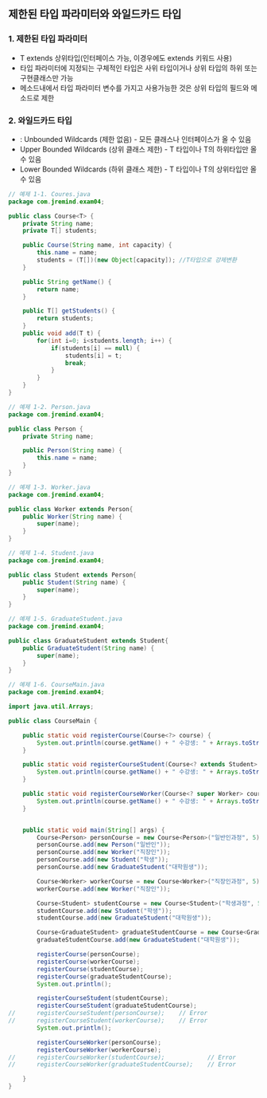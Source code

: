 ## 제한된 타입 파라미터와 와일드카드 타입

### 1. 제한된 타입 파라미터

- T extends 상위타입(인터페이스 가능, 이경우에도 extends 키워드 사용)
- 타입 파라미터에 지정되는 구체적인 타입은 사위 타입이거나 상위 타입의 하위 또는 구현클래스만 가능
- 메소드내에서 타입 파라미터 변수를 가지고 사용가능한 것은 상위 타입의 필드와 메소드로 제한

### 2. 와일드카드 타입

- <?> : Unbounded Wildcards (제한 없음)
  - 모든 클래스나 인터페이스가 올 수 있음

- <? extends T> Upper Bounded Wildcards (상위 클래스 제한)
  - T 타입이나 T의 하위타입만 올 수 있음

- <? super T> Lower Bounded Wildcards (하위 클래스 제한)
  - T 타입이나 T의 상위타입만 올 수 있음

```java
// 예제 1-1. Coures.java
package com.jremind.exam04;

public class Course<T> {
	private String name;
	private T[] students;

	public Course(String name, int capacity) {
		this.name = name;
		students = (T[])(new Object[capacity]); //T타입으로 강제변환
	}

	public String getName() {
		return name;
	}

	public T[] getStudents() {
		return students;
	}
	public void add(T t) {
		for(int i=0; i<students.length; i++) {
			if(students[i] == null) {
				students[i] = t;
				break;
			}
		}
	}
}
```

```java
// 예제 1-2. Person.java
package com.jremind.exam04;

public class Person {
	private String name;

	public Person(String name) {
		this.name = name;
	}
}
```

```java
// 예제 1-3. Worker.java
package com.jremind.exam04;

public class Worker extends Person{
	public Worker(String name) {
		super(name);
	}
}
```

```java
// 예제 1-4. Student.java
package com.jremind.exam04;

public class Student extends Person{
	public Student(String name) {
		super(name);
	}
}
```

```java
// 예제 1-5. GraduateStudent.java
package com.jremind.exam04;

public class GraduateStudent extends Student{
	public GraduateStudent(String name) {
		super(name);
	}
}
```

```java
// 예제 1-6. CourseMain.java
package com.jremind.exam04;

import java.util.Arrays;

public class CourseMain {

	public static void registerCourse(Course<?> course) {
		System.out.println(course.getName() + " 수강생: " + Arrays.toString(course.getStudents()));
	}

	public static void registerCourseStudent(Course<? extends Student> course) {
		System.out.println(course.getName() + " 수강생: " + Arrays.toString(course.getStudents()));
	}

	public static void registerCourseWorker(Course<? super Worker> course) {
		System.out.println(course.getName() + " 수강생: " + Arrays.toString(course.getStudents()));
	}


	public static void main(String[] args) {
		Course<Person> personCourse = new Course<Person>("일반인과정", 5);
		personCourse.add(new Person("일반인"));
		personCourse.add(new Worker("직장인"));
		personCourse.add(new Student("학생"));
		personCourse.add(new GraduateStudent("대학원생"));

		Course<Worker> workerCourse = new Course<Worker>("직장인과정", 5);
		workerCourse.add(new Worker("직장인"));

		Course<Student> studentCourse = new Course<Student>("학생과정", 5);
		studentCourse.add(new Student("학생"));
		studentCourse.add(new GraduateStudent("대학원생"));

		Course<GraduateStudent> graduateStudentCourse = new Course<GraduateStudent>("대학원과정", 5);
		graduateStudentCourse.add(new GraduateStudent("대학원생"));

		registerCourse(personCourse);
		registerCourse(workerCourse);
		registerCourse(studentCourse);
		registerCourse(graduateStudentCourse);
		System.out.println();

		registerCourseStudent(studentCourse);
		registerCourseStudent(graduateStudentCourse);
//		registerCourseStudent(personCourse);	// Error
//		registerCourseStudent(workerCourse);	// Error
		System.out.println();

		registerCourseWorker(personCourse);
		registerCourseWorker(workerCourse);
//		registerCourseWorker(studentCourse);			// Error
//		registerCourseWorker(graduateStudentCourse);	// Error

	}
}
```
